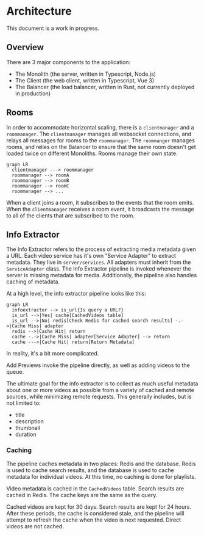 # Architecture

This document is a work in progress.

## Overview

There are 3 major components to the application:
- The Monolith (the server, written in Typescript, Node.js)
- The Client (the web client, written in Typescript, Vue 3)
- The Balancer (the load balancer, written in Rust, not currently deployed in production)

## Rooms

In order to accommodate horizontal scaling, there is a `clientmanager` and a `roommanager`. The `clientmanager` manages all websocket connections, and relays all messages for rooms to the `roommanager`. The `roommanger` manages rooms, and relies on the Balancer to ensure that the same room doesn't get loaded twice on different Monoliths. Rooms manage their own state.

```mermaid
graph LR
  clientmanager ---> roommanager
  roommanager --> roomA
  roommanager --> roomB
  roommanager --> roomC
  roommanager --> ...
```

When a client joins a room, it subscribes to the events that the room emits. When the `clientmanager` receives a room event, it broadcasts the message to all of the clients that are subscribed to the room.

## Info Extractor

The Info Extractor refers to the process of extracting media metadata given a URL. Each video service has it's own "Service Adapter" to extract metadata. They live in `server/services`. All adapters must inherit from the `ServiceAdapter` class. The Info Extractor pipeline is invoked whenever the server is missing metadata for media. Additionally, the pipeline also handles caching of metadata.

At a high level, the info extractor pipeline looks like this:

```mermaid
graph LR
  infoextractor --> is_url{Is query a URL?}
  is_url -->|Yes| cache[CachedVideos table]
  is_url -->|No| redis[Check Redis for cached search results] -.->|Cache Miss| adapter
  redis -->|Cache Hit| return
  cache -.->|Cache Miss| adapter[Service Adapter] --> return
  cache --->|Cache Hit| return[Return Metadata]
```

In reality, it's a bit more complicated.

Add Previews invoke the pipeline directly, as well as adding videos to the queue.

The ultimate goal for the info extractor is to collect as much useful metadata about one or more videos as possible from a variety of cached and remote sources, while minimizing remote requests. This generally includes, but is not limited to:

- title
- description
- thumbnail
- duration

### Caching

The pipeline caches metadata in two places: Redis and the database. Redis is used to cache search results, and the database is used to cache metadata for individual videos. At this time, no caching is done for playlists.

Video metadata is cached in the `CachedVideos` table. Search results are cached in Redis. The cache keys are the same as the query.

Cached videos are kept for 30 days. Search results are kept for 24 hours. After these periods, the cache is considered stale, and the pipeline will attempt to refresh the cache when the video is next requested. Direct videos are not cached.
